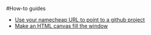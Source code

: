 #How-to guides
* [Use your namecheap URL to point to a github project](/namecheap-url.md)
* [Make an HTML canvas fill the window](canvas_size.md)
